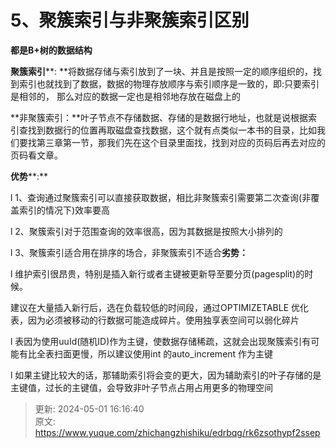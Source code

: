 # 5、聚簇索引与非聚簇索引区别

**都是B+树的数据结构**

**聚簇索引****: **将数据存储与索引放到了一块、并且是按照一定的顺序组织的，找到索引也就找到了数据，数据的物理存放顺序与索引顺序是一致的，即:只要索引是相邻的， 那么对应的数据一定也是相邻地存放在磁盘上的

**非聚簇索引：**叶子节点不存储数据、存储的是数据行地址，也就是说根据索引查找到数据行的位置再取磁盘查找数据，这个就有点类似一本书的目录，比如我们要找第三章第一节，那我们先在这个目录里面找，找到对应的页码后再去对应的页码看文章。

**优势****:**

l 1、查询通过聚簇索引可以直接获取数据，相比非聚簇索引需要第二次查询(非覆盖索引的情况下)效率要高

l 2、聚簇索引对于范围查询的效率很高，因为其数据是按照大小排列的



l 3、聚簇索引适合用在排序的场合，非聚簇索引不适合**劣势：**

l 维护索引很昂贵，特别是插入新行或者主键被更新导至要分页(pagesplit)的时候。

建议在大量插入新行后，选在负载较低的时间段，通过OPTIMIZETABLE 优化表，因为必须被移动的行数据可能造成碎片。使用独享表空间可以弱化碎片

l 表因为使用uuId(随机ID)作为主键，使数据存储稀疏，这就会出现聚簇索引有可能有比全表扫面更慢，所以建议使用int 的auto_increment 作为主键

l 如果主键比较大的话，那辅助索引将会变的更大，因为辅助索引的叶子存储的是主键值，过长的主键值，会导致非叶子节点占用占用更多的物理空间



> 更新: 2024-05-01 16:16:40  
> 原文: <https://www.yuque.com/zhichangzhishiku/edrbqg/rk6zsothypf2ssep>